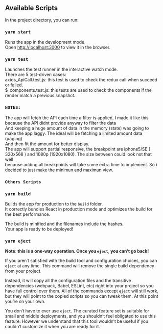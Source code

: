 ## Available Scripts

In the project directory, you can run:

### `yarn start`

Runs the app in the development mode.<br />
Open [http://localhost:3000](http://localhost:3000) to view it in the browser.

### `yarn test`

Launches the test runner in the interactive watch mode.<br />
There are 5 test-driven cases: <br />
    axios_ApiCall.test.js: this test is used to check the redux call when succeed or failed. <br>
    $_components.test.js: this tests are used to check the components if the render match a previous snapshot.

### `NOTES:`

The app will fetch the API each time a filter is applied, I made it like this because the API didnt provide anyway to filter the data <br>
And keeping a huge amount of data in the memory (state) was going to make the app laggy.  The ideal will be fetching a limited amount data (paging) <br>
And then fit the amount for better display. <br>
The app will support partial responsive, the breakpoint are iphone5/SE ( 320x568 ) and 1080p (1920x1080). The size between could look not that well <br>
because adding all breakpoints will take some extra time to implement. So i decided to just make the minimun and maximun view.  

### `Others Scripts`
### `yarn build`

Builds the app for production to the `build` folder.<br />
It correctly bundles React in production mode and optimizes the build for the best performance.

The build is minified and the filenames include the hashes.<br />
Your app is ready to be deployed!

### `yarn eject`

**Note: this is a one-way operation. Once you `eject`, you can’t go back!**

If you aren’t satisfied with the build tool and configuration choices, you can `eject` at any time. This command will remove the single build dependency from your project.

Instead, it will copy all the configuration files and the transitive dependencies (webpack, Babel, ESLint, etc) right into your project so you have full control over them. All of the commands except `eject` will still work, but they will point to the copied scripts so you can tweak them. At this point you’re on your own.

You don’t have to ever use `eject`. The curated feature set is suitable for small and middle deployments, and you shouldn’t feel obligated to use this feature. However we understand that this tool wouldn’t be useful if you couldn’t customize it when you are ready for it.